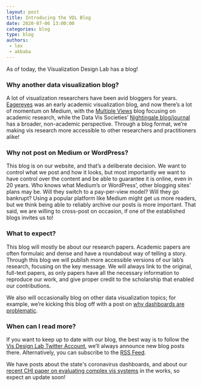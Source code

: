 ```yaml
---
layout: post
title: Introducing the VDL Blog
date: 2020-07-06 13:00:00
categories: blog
type: blog
authors: 
 - lex
 - akbaba
---
```


As of today, the Visualization Design Lab has a blog!

### Why another data visualization blog?

A lot of visualization researchers have been avid bloggers for years. [Eagereyes](https://eagereyes.org/) was an early academic visualization blog, and now there’s a lot of momentum on Medium, with the [Multiple Views](https://medium.com/multiple-views-visualization-research-explained) blog focusing on academic research, while the Data Vis Societies’ [Nightingale blog/journal](https://medium.com/nightingale) has a broader, non-academic perspective. Through a blog format, we’re making vis research more accessible to other researchers and practitioners alike! 


### Why not post on Medium or WordPress?

This blog is on our website, and that’s a deliberate decision. We want to control what we post and how it looks, but most importantly we want to have control over the content and be able to guarantee it is online, even in 20 years. Who knows what Medium’s or WordPress’, other blogging sites’ plans may be. Will they switch to a pay-per-view model? Will they go bankrupt? Using a popular platform like Medium might get us more readers, but we think being able to reliably archive our posts is more important. That said, we are willing to cross-post on occasion, if one of the established blogs invites us to! 

### What to expect? 

This blog will mostly be about our research papers. Academic papers are often formulaic and dense and have a roundabout way of telling a story. Through this blog we will publish more accessible versions of our lab’s research, focusing on the key message. We will always link to the original, full-text papers, as only papers have all the necessary information to reproduce our work, and give proper credit to the scholarship that enabled our contributions. 

We also will occasionally blog on other data visualization topics; for example, we’re kicking this blog off with a post on [why dashboards are problematic]({{site.base_url}}/blog/2020/07/06/dashboards/). 

### When can I read more?

If you want to keep up to date with our blog, the best way is to follow the [Vis Design Lab Twitter Account](https://twitter.com/visdesignlab), we’ll always announce new blog posts there. Alternatively, you can subscribe to the [RSS Feed]({{site.base_url}}/feed.xml). 

We have posts about the state's coronavirus dashboards, and about our [recent CHI paper on evaluating complex vis systems]({{site.base_url}}/publications/2020/_chi_mvnv_study/) in the works, so expect an update soon!


